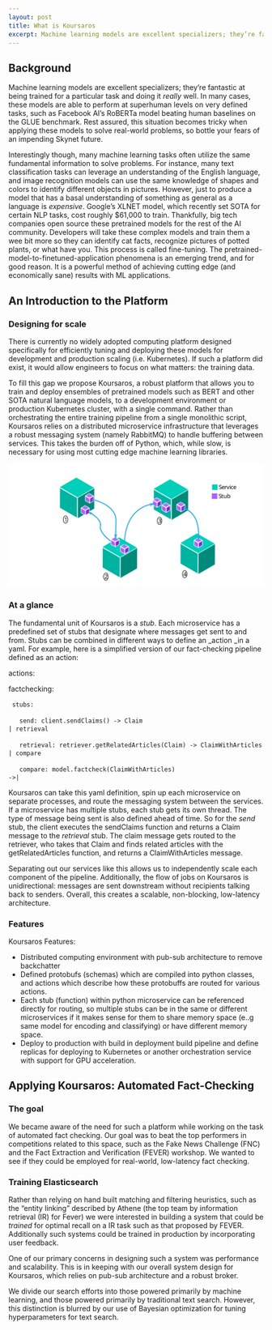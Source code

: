 ```yaml
---
layout: post
title: What is Koursaros
excerpt: Machine learning models are excellent specializers; they’re fantastic at being trained for a particular task and doing it really well.
---
```

## Background

Machine learning models are excellent specializers; they’re fantastic at being trained for a particular task and doing it _really_ well. In many cases, these models are able to perform at superhuman levels on very defined tasks, such as Facebook AI’s RoBERTa model beating human baselines on the GLUE benchmark. Rest assured, this situation becomes tricky when applying these models to solve real-world problems, so bottle your fears of an impending Skynet future.

Interestingly though, many machine learning tasks often utilize the same fundamental information to solve problems. For instance, many text classification tasks can leverage an understanding of the English language, and image recognition models can use the same knowledge of shapes and colors to identify different objects in pictures. However, just to produce a model that has a basal understanding of something as general as a language is _expensive_. Google’s XLNET model, which recently set SOTA for certain NLP tasks, cost roughly $61,000 to train. Thankfully, big tech companies open source these pretrained models for the rest of the AI community. Developers will take these complex models and train them a wee bit more so they can identify cat facts, recognize pictures of potted plants, or what have you. This process is called fine-tuning. The pretrained-model-to-finetuned-application phenomena is an emerging trend, and for good reason. It is a powerful method of achieving cutting edge (and economically sane) results with ML applications.


## An Introduction to the Platform


### Designing for scale

There is currently no widely adopted computing platform designed specifically for efficiently tuning and deploying these models for development and production scaling (i.e. Kubernetes). If such a platform did exist, it would allow engineers to focus on what matters: the training data. 

To fill this gap we propose Koursaros, a robust platform that allows you to train and deploy ensembles of pretrained models such as BERT and other SOTA natural language models, to a development environment or production Kubernetes cluster, with a single command. Rather than orchestrating the entire training pipeline from a single monolithic script, Koursaros relies on a distributed microservice infrastructure that leverages a robust messaging system (namely RabbitMQ) to handle buffering between services. This takes the burden off of Python, which, while slow, is necessary for using most cutting edge machine learning libraries.

![alt text](https://github.com/koursaros-ai/koursaros/raw/master/.github/overview.svg?sanitize=true "Stubs overview")


### At a glance

The fundamental unit of Koursaros is a _stub_. Each microservice has a predefined set of stubs that designate where messages get sent to and from. Stubs can be combined in different ways to define an _action _in a yaml. For example, here is a simplified version of our fact-checking pipeline defined as an action:

actions:

   factchecking:

     stubs:

       send: client.sendClaims() -> Claim                      			        | retrieval

       retrieval: retriever.getRelatedArticles(Claim) -> ClaimWithArticles      | compare

       compare: model.factcheck(ClaimWithArticles)              	   	      ->|

Koursaros can take this yaml definition, spin up each microservice on separate processes, and route the messaging system between the services. If a microservice has multiple stubs, each stub gets its own thread. The type of message being sent is also defined ahead of time. So for the _send_ stub, the client executes the sendClaims function and returns a Claim message to the _retrieval_ stub. The claim message gets routed to the retriever, who takes that Claim and finds related articles with the getRelatedArticles function, and returns a ClaimWithArticles message.

Separating out our services like this allows us to independently scale each component of the pipeline. Additionally, the flow of jobs on Koursaros is unidirectional: messages are sent downstream without recipients talking back to senders. Overall, this creates a scalable, non-blocking, low-latency architecture.


### Features

Koursaros Features:



*   Distributed computing environment with pub-sub architecture to remove backchatter
*   Defined protobufs (schemas) which are compiled into python classes, and actions which describe how these protobuffs are routed for various actions. 
*   Each stub (function) within python microservice can be referenced directly for routing, so multiple stubs can be in the same or different microservices if it makes sense for them to share memory space (e..g same model for encoding and classifying) or have different memory space. 
*   Deploy to production with build in deployment build pipeline and define replicas for deploying to Kubernetes or another orchestration service with support for GPU acceleration.


## Applying Koursaros: Automated Fact-Checking


### The goal

We became aware of the need for such a platform while working on the task of automated fact checking. Our goal was to beat the top performers in competitions related to this space, such as the Fake News Challenge (FNC) and the Fact Extraction and Verification (FEVER) workshop. We wanted to see if they could be employed for real-world, low-latency fact checking. 


### Training Elasticsearch

Rather than relying on hand built matching and filtering heuristics, such as the “entity linking” described by Athene (the top team by information retrieval (IR) for Fever) we were interested in building a system that could be _trained_ for optimal recall on a IR task such as that proposed by FEVER. Additionally such systems could be trained in production by incorporating user feedback.

One of our primary concerns in designing such a system was performance and scalability. This is in keeping with our overall system design for Koursaros, which relies on pub-sub architecture and a robust broker. 

We divide our search efforts into those powered primarily by machine learning, and those powered primarily by traditional text search. However, this distinction is blurred by our use of Bayesian optimization for tuning hyperparameters for text search. 

 
